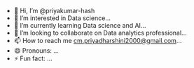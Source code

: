 - 👋 Hi, I’m @priyakumar-hash
- 👀 I’m interested in Data science...
- 🌱 I’m currently learning Data science and AI...
- 💞️ I’m looking to collaborate on Data analytics professional...
- 📫 How to reach me cm.priyadharshini2000@gmail.com...
- 😄 Pronouns: ...
- ⚡ Fun fact: ...

<!---
priyakumar-hash/priyakumar-hash is a ✨ special ✨ repository because its `README.md` (this file) appears on your GitHub profile.
You can click the Preview link to take a look at your changes.
--->

